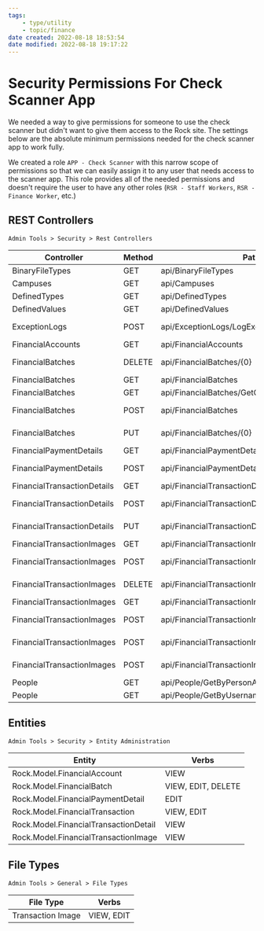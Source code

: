 ```yaml
---
tags:
    - type/utility
    - topic/finance
date created: 2022-08-18 18:53:54
date modified: 2022-08-18 19:17:22
---
```


# Security Permissions For Check Scanner App

We needed a way to give permissions for someone to use the check scanner but didn't want to give them access to the Rock site. The settings below are the absolute minimum permissions needed for the check scanner app to work fully.

We created a role `APP - Check Scanner` with this narrow scope of permissions so that we can easily assign it to any user that needs access to the scanner app. This role provides all of the needed permissions and doesn't require the user to have any other roles (`RSR - Staff Workers`, `RSR - Finance Worker`, etc.)

  

## REST Controllers

`Admin Tools > Security > Rest Controllers`

| Controller                  | Method | Path                                          | Verbs      |
| --------------------------- | ------ | --------------------------------------------- | ---------- |
| BinaryFileTypes             | GET    | api/BinaryFileTypes                           | VIEW       |
| Campuses                    | GET    | api/Campuses                                  | VIEW       |
| DefinedTypes                | GET    | api/DefinedTypes                              | VIEW       |
| DefinedValues               | GET    | api/DefinedValues                             | VIEW       |
| ExceptionLogs               | POST   | api/ExceptionLogs/LogException                | VIEW, EDIT |
| FinancialAccounts           | GET    | api/FinancialAccounts                         | VIEW       |
| FinancialBatches            | DELETE | api/FinancialBatches/{0}                      | VIEW, EDIT |
| FinancialBatches            | GET    | api/FinancialBatches                          | VIEW       |
| FinancialBatches            | GET    | api/FinancialBatches/GetControlTotals         | VIEW       |
| FinancialBatches            | POST   | api/FinancialBatches                          | VIEW, EDIT |
| FinancialBatches            | PUT    | api/FinancialBatches/{0}                      | VIEW, EDIT |
| FinancialPaymentDetails     | GET    | api/FinancialPaymentDetails/{0}               | VIEW       |
| FinancialPaymentDetails     | POST   | api/FinancialPaymentDetails/{0}               | VIEW, EDIT |
| FinancialTransactionDetails | GET    | api/FinancialTransactionDetails               | VIEW       |
| FinancialTransactionDetails | POST   | api/FinancialTransactionDetails               | VIEW, EDIT |
| FinancialTransactionDetails | PUT    | api/FinancialTransactionDetails/{0}           | VIEW, EDIT |
| FinancialTransactionImages  | GET    | api/FinancialTransactionImages                | VIEW       |
| FinancialTransactionImages  | POST   | api/FinancialTransactionImages                | VIEW, EDIT |
| FinancialTransactionImages  | DELETE | api/FinancialTransactionImages/{0}            | VIEW, EDIT |
| FinancialTransactionImages  | GET    | api/FinancialTransactionImages                | VIEW       |
| FinancialTransactionImages  | POST   | api/FinancialTransactionImages                | VIEW, EDIT |
| FinancialTransactionImages  | POST   | api/FinancialTransactionImages/AlreadyScanned | VIEW, EDIT |
| FinancialTransactionImages  | POST   | api/FinancialTransactionImages/PostScanned    | VIEW, EDIT |
| People                      | GET    | api/People/GetByPersonAliasIs/{personAliasId} | VIEW       |
| People                      | GET    | api/People/GetByUsername/{username}           | VIEW       |

## Entities

`Admin Tools > Security > Entity Administration`

| Entity                                | Verbs              |
| ------------------------------------- | ------------------ |
| Rock.Model.FinancialAccount           | VIEW               |
| Rock.Model.FinancialBatch             | VIEW, EDIT, DELETE |
| Rock.Model.FinancialPaymentDetail     | EDIT               |
| Rock.Model.FinancialTransaction       | VIEW, EDIT         |
| Rock.Model.FinancialTransactionDetail | VIEW               |
| Rock.Model.FinancialTransactionImage  | VIEW               |

## File Types

`Admin Tools > General > File Types`

| File Type         | Verbs      |
| ----------------- | ---------- |
| Transaction Image | VIEW, EDIT |

